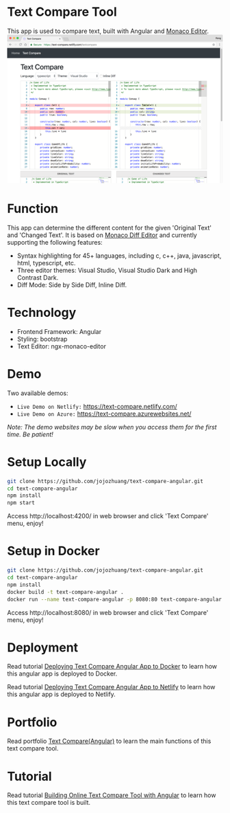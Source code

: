 # Text Compare Tool
This app is used to compare text, built with Angular and [Monaco Editor](https://github.com/Microsoft/monaco-editor).
<kbd>![image](/src/assets/typescript.png)</kbd>

# Function
This app can determine the different content for the given 'Original Text' and 'Changed Text'. It is based on [Monaco Diff Editor](https://microsoft.github.io/monaco-editor/index.html) and currently supporting the following features:
* Syntax highlighting for 45+ languages, including c, c++, java, javascript, html, typescript, etc.
* Three editor themes: Visual Studio, Visual Studio Dark and High Contrast Dark.
* Diff Mode: Side by Side Diff, Inline Diff.

# Technology
* Frontend Framework: Angular
* Styling: bootstrap
* Text Editor: ngx-monaco-editor

# Demo
Two available demos:
* `Live Demo on Netlify:` <a href="https://text-compare.netlify.com/" target="\_blank">https://text-compare.netlify.com/</a>
* `Live Demo on Azure:` <a href="https://text-compare.azurewebsites.net/" target="\_blank">https://text-compare.azurewebsites.net/</a>

*Note: The demo websites may be slow when you access them for the first time. Be patient!*

# Setup Locally
```bash
git clone https://github.com/jojozhuang/text-compare-angular.git
cd text-compare-angular
npm install
npm start
```
Access http://localhost:4200/ in web browser and click 'Text Compare' menu, enjoy!

# Setup in Docker
```bash
git clone https://github.com/jojozhuang/text-compare-angular.git
cd text-compare-angular
npm install
docker build -t text-compare-angular .
docker run --name text-compare-angular -p 8080:80 text-compare-angular
```
Access http://localhost:8080/ in web browser and click 'Text Compare' menu, enjoy!

# Deployment
Read tutorial [Deploying Text Compare Angular App to Docker](https://jojozhuang.github.io/tutorial/deploying-text-compare-angular-app-to-docker) to learn how this angular app is deployed to Docker.

Read tutorial [Deploying Text Compare Angular App to Netlify](https://jojozhuang.github.io/tutorial/deploying-text-compare-angular-app-to-netlify) to learn how this angular app is deployed to Netlify.

# Portfolio
Read portfolio [Text Compare(Angular)](https://jojozhuang.github.io/project/text-compare-angular) to learn the main functions of this text compare tool.

# Tutorial
Read tutorial [Building Online Text Compare Tool with Angular](https://jojozhuang.github.io/tutorial/building-online-text-compare-tool-with-angular) to learn how this text compare tool is built.
